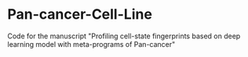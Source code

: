 # Pan-cancer-Cell-Line
Code for the manuscript "Profiling cell-state fingerprints based on deep learning model with meta-programs of Pan-cancer"
